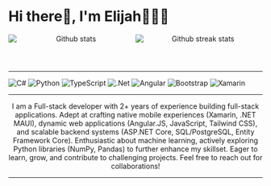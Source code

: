 <div class="container">
 <header>
  <h1 style="text-align: left">Hi there👋, I'm Elijah🧑🏽‍💻</h1>
  <div class="stats" style="display: flex; flex-wrap: wrap; width: 100%">
   <img src="https://github-readme-stats.vercel.app/api?username=Detilisi&theme=dark&hided&show_icons=true&count_private=true&hide_border=true" alt="Github stats" style="flex: 1;" />
   <img src="https://github-readme-streak-stats.herokuapp.com/?user=Detilisi&theme=dark&hide_border=false" alt="Github streak stats" style="flex: 1;" />
  </div>
 </header>
 <hr>
 
 <section>
  <div class="tech-icons">
   <img src="https://img.shields.io/badge/c%23-%23239120.svg?style=for-the-badge&logo=csharp&logoColor=white" alt="C#" title="C#" />
   <img src="https://img.shields.io/badge/python-3670A0?style=for-the-badge&logo=python&logoColor=ffdd54" alt="Python" title="Python" />
   <img src="https://img.shields.io/badge/typescript-%23007ACC.svg?style=for-the-badge&logo=typescript&logoColor=white" alt="TypeScript" title="TypeScript" />
   <img src="https://img.shields.io/badge/.NET-5C2D91?style=for-the-badge&logo=.net&logoColor=white" alt=".Net" title=".Net" />
   <img src="https://img.shields.io/badge/angular-%23DD0031.svg?style=for-the-badge&logo=angular&logoColor=white" alt="Angular" title="Angular" />
   <img src="https://img.shields.io/badge/bootstrap-%238511FA.svg?style=for-the-badge&logo=bootstrap&logoColor=white" alt="Bootstrap" title="Bootstrap" />
   <img src="https://img.shields.io/badge/Xamarin-3199DC?style=for-the-badge&logo=xamarin&logoColor=white" alt="Xamarin" title="Xamarin" />
  </div>
</section>
<hr>

<section>
 <div style="text-align: center;">
  <p>
    I am a Full-stack developer with 2+ years of experience building full-stack applications. Adept at crafting native mobile experiences (Xamarin, .NET MAUI), dynamic web applications (Angular.JS, JavaScript, Tailwind CSS), 
    and scalable backend systems (ASP.NET Core, SQL/PostgreSQL, Entity Framework Core). Enthusiastic about machine learning, actively exploring Python libraries (NumPy, Pandas) to further enhance my skillset. Eager to learn, grow, 
    and contribute to challenging projects. Feel free to reach out for collaborations!
  </p>
 </div>
</section>
<hr>
</div>
